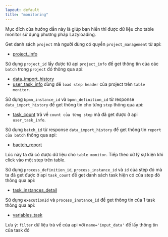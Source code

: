 ```yaml
---
layout: default
title: "monitoring"
---
```

Mục đích của hướng dẫn này là giúp bạn hiển thỉ được dữ liệu cho table monitor sử dụng phương pháp Lazyloading.

Get danh sách `project` mà người dùng có quyền `project_management` từ api:
+ [project_info](./project_info.md)

Sử  dụng `project_id` lấy được từ api `project_info` để  get thông tin của các `batch` trong `project` đó thông qua api: 
+ [data_import_history](./data_imported_history.md)
+ [user_task_info](./user_task_info.md) dùng để `load step header` của project trên `table monitor`.

Sử  dụng `bpmn_instance_id` và `bpmn_definition_id` từ response `data_import_history` để  get thông tin cho từng `step` thông qua api: 
+ [task_count](./task_count.md) trả về `count của từng step` mà đã get được ở api `user_task_info`.

Sử  dụng `batch_id` từ response `data_import_history` để  get thông tin `report của batch` thông qua api: 
+ [bactch_report](./bactch_report.md)

Lúc này ta đã có được dữ liệu cho `table monitor`.
Tiếp theo xử lý sự kiện khi click vào một step trên table.

Sử  dụng `process_definition_id`, `process_instance_id` và `id` của step đó mà ta đã get được ở api `task_count` để get danh sách task hiện có của step đó thông qua api: 
+ [task_instances_detail](./task_instances_detail.md)

Sử  dụng `executionId` và `process_instance_id` để  get thông tin của 1 task thông qua api: 
+ [variables_task](./variables_task.md)

Lưu ý: `filter` dữ liệu trả về  của api với `name='input_data'` để lấy thông tin của task đó

